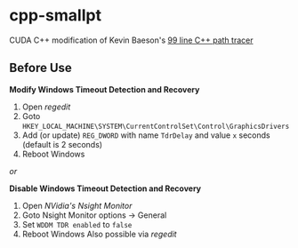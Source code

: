 # cpp-smallpt

CUDA C++ modification of Kevin Baeson's [99 line C++ path tracer](http://www.kevinbeason.com/smallpt/)

Before Use
-----------

**Modify Windows Timeout Detection and Recovery**

1. Open *regedit*
2. Goto <code>HKEY_LOCAL_MACHINE\SYSTEM\CurrentControlSet\Control\GraphicsDrivers</code>
3. Add (or update) <code>REG_DWORD</code> with name <code>TdrDelay</code> and value <code>x</code> seconds (default is 2 seconds)
4. Reboot Windows

*or* 

**Disable Windows Timeout Detection and Recovery**

1. Open *NVidia's Nsight Monitor*
2. Goto Nsight Monitor options -> General
3. Set <code>WDDM TDR enabled</code> to <code>false</code>
4. Reboot Windows
Also possible via *regedit*
